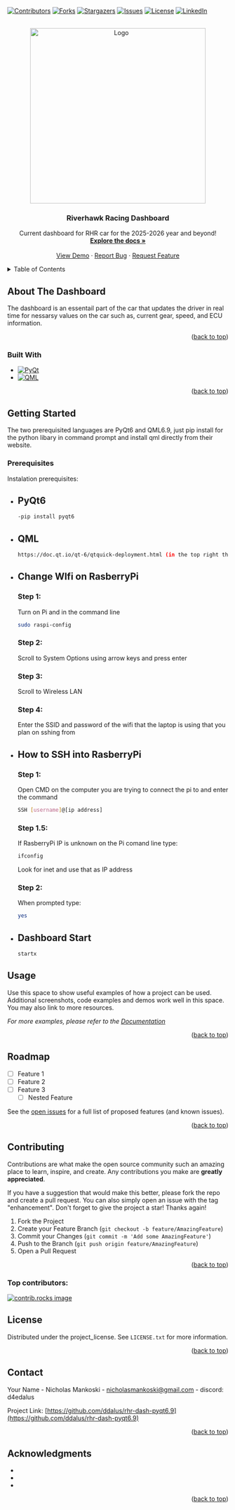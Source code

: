<!-- Improved compatibility of back to top link: See: https://github.com/othneildrew/Best-README-Template/pull/73 -->
<a id="readme-top"></a>
<!--
*** Thanks for checking out the Best-README-Template. If you have a suggestion
*** that would make this better, please fork the repo and create a pull request
*** or simply open an issue with the tag "enhancement".
*** Don't forget to give the project a star!
*** Thanks again! Now go create something AMAZING! :D
-->




[![Contributors](https://img.shields.io/github/contributors/ddalus/rhr-dash-pyqt6.9.svg?style=for-the-badge)](https://github.com/ddalus/rhr-dash-pyqt6.9/commits?author=ddalus&since=2025-07-01&until=2025-07-07)
[![Forks](https://img.shields.io/github/forks/ddalus/rhr-dash-pyqt6.9.svg?style=for-the-badge)](https://github.com/ddalus/rhr-dash-pyqt6.9/forks)
[![Stargazers](https://img.shields.io/github/stars/ddalus/rhr-dash-pyqt6.9.svg?style=for-the-badge)](https://github.com/ddalus/rhr-dash-pyqt6.9/stargazers)
[![Issues](https://img.shields.io/github/issues/ddalus/rhr-dash-pyqt6.9.svg?style=for-the-badge)](https://github.com/ddalus/rhr-dash-pyqt6.9/issues)
[![License](https://img.shields.io/github/license/ddalus/rhr-dash-pyqt6.9.svg?style=for-the-badge)](https://github.com/danamon2002/RHR25-Dash/blob/main/LICENSE)
[![LinkedIn](https://img.shields.io/badge/LinkedIn-Connect-blue.svg?style=for-the-badge&logo=linkedin)](https://www.linkedin.com/in/nicholas-mankoski-37039328a/)

<!-- PROJECT LOGO -->
<br />
<div align="center">
  <a href="https://github.com/github_username/repo_name">
    <img src="https://cdn.d1baseball.com/uploads/2023/12/21144147/umasslowell.png" alt="Logo" width="400" height="400">
  </a>

<h3 align="center">Riverhawk Racing Dashboard</h3>

  <p align="center">
    Current dashboard for RHR car for the 2025-2026 year and beyond!
    <br />
    <a href="https://github.com/github_username/repo_name"><strong>Explore the docs »</strong></a>
    <br />
    <br />
    <a href="https://github.com/github_username/repo_name">View Demo</a>
    &middot;
    <a href="https://github.com/github_username/repo_name/issues/new?labels=bug&template=bug-report---.md">Report Bug</a>
    &middot;
    <a href="https://github.com/github_username/repo_name/issues/new?labels=enhancement&template=feature-request---.md">Request Feature</a>
  </p>
</div>
 


<!-- TABLE OF CONTENTS -->
<details>
  <summary>Table of Contents</summary>
  <ol>
    <li>
      <a href="#about-the-project">About The Dashboard</a>
      <ul>
        <li><a href="#built-with">Built With</a></li>
      </ul>
    </li>
    <li>
      <a href="#getting-started">Getting Started</a>
      <ul>
        <li><a href="#prerequisites">Prerequisites</a></li>
        <li><a href="#installation">Installation</a></li>
      </ul>
    </li>
    <li><a href="#usage">Usage</a></li>
    <li><a href="#roadmap">Roadmap</a></li>
    <li><a href="#contributing">Contributing</a></li>
    <li><a href="#license">License</a></li>
    <li><a href="#contact">Contact</a></li>
    <li><a href="#acknowledgments">Acknowledgments</a></li>
  </ol>
</details>



<!-- ABOUT THE PROJECT -->
## About The Dashboard



The dashboard is an essentail part of the car that updates the driver in real time for nessarsy values on the car such as, current gear, speed, and ECU information.

<p align="right">(<a href="#readme-top">back to top</a>)</p>



### Built With

* [![PyQt](https://img.shields.io/badge/PyQt-GUI-blue)](https://riverbankcomputing.com/software/pyqt/intro)
* [![QML](https://img.shields.io/badge/QML-UI-red)](https://doc.qt.io/qt-6/qmlapplications.html)


<p align="right">(<a href="#readme-top">back to top</a>)</p>



<!-- GETTING STARTED -->
## Getting Started

The two prerequisited languages are PyQt6 and QML6.9, just pip install for the python libary in command prompt and install qml directly from their website.

### Prerequisites

Instalation prerequisites:
* ## PyQt6
  ```sh
  -pip install pyqt6
  ```



* ## QML
  ```sh
  https://doc.qt.io/qt-6/qtquick-deployment.html (in the top right there is a download buttom)
  ```


  
* ## Change WIfi on RasberryPi

  ### Step 1:
  Turn on Pi and in the command line

  
  ```sh
  sudo raspi-config
  ```

  ### Step 2:

  Scroll to System Options using arrow keys and press enter

  ### Step 3:

  Scroll to Wireless LAN

  ### Step 4:

  Enter the SSID and password of the wifi that the laptop is using that you plan on sshing from




* ## How to SSH into RasberryPi

  ### Step 1:

  Open CMD on the computer you are trying to connect the pi to and enter the command
  ```sh
  SSH [username]@[ip address]
  ```

  ### Step 1.5:

  If RasberryPi IP is unknown on the Pi comand line type:
  ```sh
  ifconfig
  ```
  
  Look for inet and use that as IP address

  ### Step 2:

  When prompted type:
  ```sh
  yes
  ```

* ## Dashboard Start
  ```sh
  startx
  ```



<!-- USAGE EXAMPLES -->
## Usage

Use this space to show useful examples of how a project can be used. Additional screenshots, code examples and demos work well in this space. You may also link to more resources.

_For more examples, please refer to the [Documentation](https://example.com)_

<p align="right">(<a href="#readme-top">back to top</a>)</p>



<!-- ROADMAP -->
## Roadmap

- [ ] Feature 1
- [ ] Feature 2
- [ ] Feature 3
    - [ ] Nested Feature

See the [open issues](https://github.com/github_username/repo_name/issues) for a full list of proposed features (and known issues).

<p align="right">(<a href="#readme-top">back to top</a>)</p>



<!-- CONTRIBUTING -->
## Contributing

Contributions are what make the open source community such an amazing place to learn, inspire, and create. Any contributions you make are **greatly appreciated**.

If you have a suggestion that would make this better, please fork the repo and create a pull request. You can also simply open an issue with the tag "enhancement".
Don't forget to give the project a star! Thanks again!

1. Fork the Project
2. Create your Feature Branch (`git checkout -b feature/AmazingFeature`)
3. Commit your Changes (`git commit -m 'Add some AmazingFeature'`)
4. Push to the Branch (`git push origin feature/AmazingFeature`)
5. Open a Pull Request

<p align="right">(<a href="#readme-top">back to top</a>)</p>

### Top contributors:

<a href="https://github.com/github_username/repo_name/graphs/contributors">
  <img src="https://contrib.rocks/image?repo=github_username/repo_name" alt="contrib.rocks image" />
</a>



<!-- LICENSE -->
## License

Distributed under the project_license. See `LICENSE.txt` for more information.

<p align="right">(<a href="#readme-top">back to top</a>)</p>



<!-- CONTACT -->
## Contact

Your Name - Nicholas Mankoski - nicholasmankoski@gmail.com - discord: d4edalus

Project Link: [https://github.com/ddalus/rhr-dash-pyqt6.9](https://github.com/ddalus/rhr-dash-pyqt6.9)

<p align="right">(<a href="#readme-top">back to top</a>)</p>



<!-- ACKNOWLEDGMENTS -->
## Acknowledgments

* []()
* []()
* []()

<p align="right">(<a href="#readme-top">back to top</a>)</p>



<!-- MARKDOWN LINKS & IMAGES -->
<!-- https://www.markdownguide.org/basic-syntax/#reference-style-links -->
[contributors-shield]: https://img.shields.io/github/contributors/github_username/repo_name.svg?style=for-the-badge
[contributors-url]: https://github.com/github_username/repo_name/graphs/contributors
[forks-shield]: https://img.shields.io/github/forks/github_username/repo_name.svg?style=for-the-badge
[forks-url]: https://github.com/github_username/repo_name/network/members
[stars-shield]: https://img.shields.io/github/stars/github_username/repo_name.svg?style=for-the-badge
[stars-url]: https://github.com/github_username/repo_name/stargazers
[issues-shield]: https://img.shields.io/github/issues/github_username/repo_name.svg?style=for-the-badge
[issues-url]: https://github.com/github_username/repo_name/issues
[license-shield]: https://img.shields.io/github/license/github_username/repo_name.svg?style=for-the-badge
[license-url]: https://github.com/github_username/repo_name/blob/master/LICENSE.txt
[linkedin-shield]: https://img.shields.io/badge/-LinkedIn-black.svg?style=for-the-badge&logo=linkedin&colorB=555
[linkedin-url]: https://linkedin.com/in/linkedin_username
[product-screenshot]: images/screenshot.png
[Next.js]: https://img.shields.io/badge/next.js-000000?style=for-the-badge&logo=nextdotjs&logoColor=white
[Next-url]: https://nextjs.org/
[React.js]: https://img.shields.io/badge/React-20232A?style=for-the-badge&logo=react&logoColor=61DAFB
[React-url]: https://reactjs.org/
[Vue.js]: https://img.shields.io/badge/Vue.js-35495E?style=for-the-badge&logo=vuedotjs&logoColor=4FC08D
[Vue-url]: https://vuejs.org/
[Angular.io]: https://img.shields.io/badge/Angular-DD0031?style=for-the-badge&logo=angular&logoColor=white
[Angular-url]: https://angular.io/
[Svelte.dev]: https://img.shields.io/badge/Svelte-4A4A55?style=for-the-badge&logo=svelte&logoColor=FF3E00
[Svelte-url]: https://svelte.dev/
[Laravel.com]: https://img.shields.io/badge/Laravel-FF2D20?style=for-the-badge&logo=laravel&logoColor=white
[Laravel-url]: https://laravel.com
[Bootstrap.com]: https://img.shields.io/badge/Bootstrap-563D7C?style=for-the-badge&logo=bootstrap&logoColor=white
[Bootstrap-url]: https://getbootstrap.com
[JQuery.com]: https://img.shields.io/badge/jQuery-0769AD?style=for-the-badge&logo=jquery&logoColor=white
[JQuery-url]: https://jquery.com 
